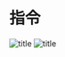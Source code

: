 # 指令
![title](https://i.loli.net/2019/12/13/rSGuD2Ne7jYAtJF.png)
![title](https://i.loli.net/2019/12/13/UulMhg7SjoH9xT2.png)